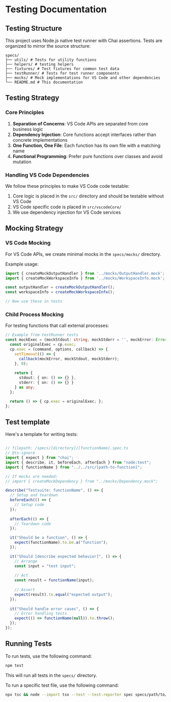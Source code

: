# Testing Documentation

## Testing Structure

This project uses Node.js native test runner with Chai assertions. Tests are organized to mirror the source structure:

```plaintext
specs/ 
├── utils/ # Tests for utility functions 
├── helpers/ # testing helpers
├── fixtures/ # Test fixtures for common test data
├── testRunner/ # Tests for test runner components 
├── mocks/ # Mock implementations for VS Code and other dependencies 
└── README.md # This documentation
```

## Testing Strategy

### Core Principles

1. **Separation of Concerns**: VS Code APIs are separated from core business logic
2. **Dependency Injection**: Core functions accept interfaces rather than concrete implementations
3. **One Function, One File**: Each function has its own file with a matching name
4. **Functional Programming**: Prefer pure functions over classes and avoid mutation

### Handling VS Code Dependencies

We follow these principles to make VS Code code testable:

1. Core logic is placed in the `src/` directory and should be testable without VS Code
2. VS Code specific code is placed in `src/vscodeCore/`
3. We use dependency injection for VS Code services

## Mocking Strategy

### VS Code Mocking

For VS Code APIs, we create minimal mocks in the `specs/mocks/` directory.

Example usage:

```typescript
import { createMockOutputHandler } from '../mocks/OutputHandler.mock';
import { createMockWorkspaceInfo } from '../mocks/WorkspaceInfo.mock';

const outputHandler = createMockOutputHandler();
const workspaceInfo = createMockWorkspaceInfo();

// Now use these in tests
```

### Child Process Mocking
For testing functions that call external processes:

```typescript
// Example from testRunner tests
const mockExec = (mockStdout: string, mockStderr = '', mockError: Error | null = null) => {
  const originalExec = cp.exec;
  cp.exec = (command, options, callback) => {
    setTimeout(() => {
      callback(mockError, mockStdout, mockStderr);
    }, 0);
    
    return { 
      stdout: { on: () => {} },
      stderr: { on: () => {} }
    } as any;
  };

  return () => { cp.exec = originalExec; };
};
```

## Test template

Here's a template for writing tests:
```typescript

// filepath: /specs/[directory]/[functionName].spec.ts
// @ts-ignore
import { expect } from "chai";
import { describe, it, beforeEach, afterEach } from "node:test";
import { functionName } from "../../src/[path-to-function]";

// If mocks are needed:
// import { createMockDependency } from "../mocks/Dependency.mock";

describe("Testsuite: functionName", () => {
  // Setup and teardown
  beforeEach(() => {
    // Setup code
  });
  
  afterEach(() => {
    // Teardown code
  });

  it("Should be a function", () => {
    expect(functionName).to.be.a("function");
  });

  it("Should [describe expected behavior]", () => {
    // Arrange
    const input = "test input";
    
    // Act
    const result = functionName(input);
    
    // Assert
    expect(result).to.equal("expected output");
  });
  
  it("Should handle error cases", () => {
    // Error handling tests
    expect(() => functionName(null)).to.throw();
  });
});
```

## Running Tests

To run tests, use the following command:

```bash
npm test
```

This will run all tests in the `specs/` directory.

To run a specific test file, use the following command:

```bash
npx tsc && node --import tsx --test --test-reporter spec specs/path/to/test.spec.ts
```
